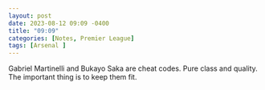 ```yaml
---
layout: post
date: 2023-08-12 09:09 -0400
title: "09:09"
categories: [Notes, Premier League]
tags: [Arsenal ]
---
```


Gabriel Martinelli and Bukayo Saka are cheat codes. Pure class and quality. The important thing is to keep them fit. 


